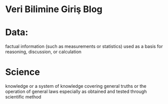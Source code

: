 # Veri Bilimine Giriş Blog

# Data:
factual information (such as measurements or statistics) used as a basis for reasoning, discussion, or calculation
# Science
knowledge or a system of knowledge covering general truths or the operation of general laws especially as obtained and tested through scientific method

